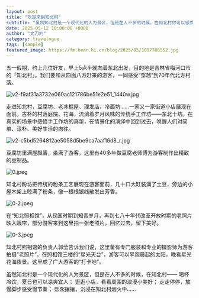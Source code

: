 ```yaml
---
layout: post
title: "欢迎来到知北村"
subtitle: "虽然知北村是一个现代化的人为景区，但是在人不多的时候，在知北村你可以感受到……"
date: 2025-05-12 10:00:00 +0000
author: "文刀刘"
category: travelogue
tags: [sample]
featured_image: https://fm.bear.hi.cn/blog/2025/05/1097786552.jpg
---
```


五一假期，约上几位好友，早上5点半就向着东北出发，目的地是吉林省梅河口市的「知北村」。我们要和从四面八方赶来的游客，一同感受“穿越”到70年代北方村落。

![v2-f9af31a3732e060ac121786be51e2e51_1440w.jpg][1]

走进知北村，豆腐坊、老冰棍屋、理发店、冷面坊……一家又一家街道小店展现在面前。古朴的村落庭院、花海，流淌着岁月风味的传统手工作坊——东北十坊。在真实的场景中感悟手工作坊的真挚，在情景化的演绎中回到过去，唤醒人们对简单、淳朴、美好生活的向往。

![v2-c5bd5264812ae5058d5be9ca7aaf16d8_r.jpg][2]

豆腐坊里满屋飘香，坐满了游客，这里有40多年做豆腐老师傅为游客制作出精致的豆制品。

![0.jpeg][3]

知北村粉坊把传统的粉条工艺展现在游客面前，几十口大缸装满了土豆，旁边的小屋木架上晾满了粉条，像一根根银线散发出芳香。

![0-2.jpeg][4]

在“知北照相馆”，从民国时期到知青岁月，再到七八十年代改革开放时期的老照片映入眼帘，部分游客来到这里拍一张老照片，回忆过去，留下美好。

![0-3.jpeg][5]

知北村照相馆的负责人郭莹告诉我们说，这里备有专门服装和专业的摄影师为游客拍摄“老照片”。在照相馆三楼的“星光天台”，游客可以早观晨起的太阳，晚看星光花海夜景。这里成了广大游客的“打卡地”。

虽然知北村是一个现代化的人为景区，但是在人不多的时候，在知北村——
喝杯冷饮，夏日也可以凉爽宜人；
逛逛小店，看看周围的浪漫小美好；
走走停停，放慢脚步感受慢节奏；
熙熙攘攘，沉浸在知北村烟火中……


  [1]: https://fm.bear.hi.cn/blog/2025/05/1097786552.jpg
  [2]: https://fm.bear.hi.cn/blog/2025/05/1038184886.jpg
  [3]: https://fm.bear.hi.cn/blog/2025/05/1647664415.jpeg
  [4]: https://fm.bear.hi.cn/blog/2025/05/1977588511.jpeg
  [5]: https://fm.bear.hi.cn/blog/2025/05/2203098592.jpeg